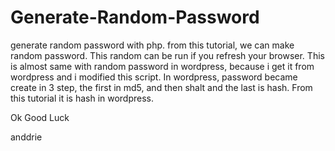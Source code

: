 Generate-Random-Password
========================
generate random password with php.
from this tutorial, we can make random password. This random can be run if you refresh your browser. This is almost same with random password in wordpress, because i get it from wordpress and i modified this script. In wordpress, password became create in 3 step, the first in md5, and then shalt and the last is hash. From this tutorial it is hash in wordpress.



Ok Good Luck


anddrie

